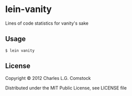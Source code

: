 # lein-vanity

Lines of code statistics for vanity's sake

## Usage

```
$ lein vanity
```

## License

Copyright © 2012 Charles L.G. Comstock

Distributed under the MIT Public License, see LICENSE file
